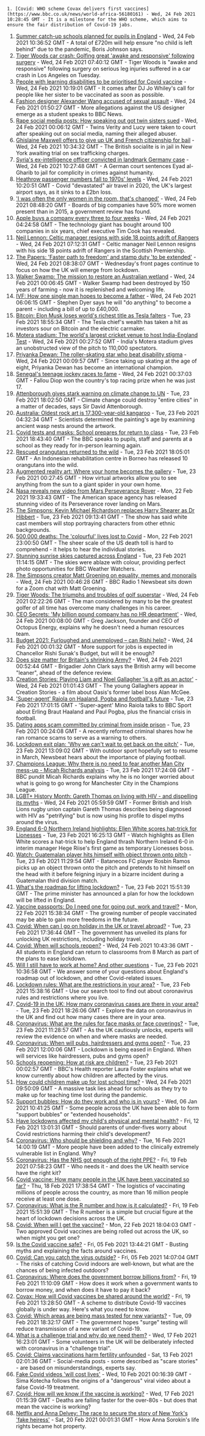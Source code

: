 
    1. [Covid: WHO scheme Covax delivers first vaccines](https://www.bbc.co.uk/news/world-africa-56180161) - Wed, 24 Feb 2021 10:28:45 GMT - It is a milestone for the WHO scheme, which aims to ensure the fair distribution of Covid-19 jabs.
1. [Summer catch-up schools planned for pupils in England](https://www.bbc.co.uk/news/education-56175893) - Wed, 24 Feb 2021 10:36:52 GMT - A total of £720m will help ensure "no child is left behind" due to the pandemic, Boris Johnson says.
1. [Tiger Woods car crash: Golfing great 'awake and responsive' following surgery](https://www.bbc.co.uk/sport/golf/56172067) - Wed, 24 Feb 2021 07:40:12 GMT - Tiger Woods is "awake and responsive" following surgery on serious leg injuries suffered in a car crash in Los Angeles on Tuesday.
1. [People with learning disabilities to be prioritised for Covid vaccine](https://www.bbc.co.uk/news/health-56181154) - Wed, 24 Feb 2021 10:19:01 GMT - It comes after DJ Jo Whiley's call for people like her sister to be vaccinated as soon as possible.
1. [Fashion designer Alexander Wang accused of sexual assault](https://www.bbc.co.uk/news/entertainment-arts-56174310) - Wed, 24 Feb 2021 01:50:27 GMT - More allegations against the US designer emerge as a student speaks to BBC News.
1. [Rape social media posts: How speaking out got twin sisters sued](https://www.bbc.co.uk/news/uk-56173394) - Wed, 24 Feb 2021 00:06:12 GMT - Twins Verity and Lucy were taken to court after speaking out on social media, naming their alleged abuser.
1. [Ghislaine Maxwell offers to give up UK and French citizenship for bail](https://www.bbc.co.uk/news/world-us-canada-56181754) - Wed, 24 Feb 2021 10:34:32 GMT - The British socialite is in jail in New York awaiting trial on sex trafficking charges.
1. [Syria's ex-intelligence officer convicted in landmark Germany case](https://www.bbc.co.uk/news/world-europe-56160486) - Wed, 24 Feb 2021 10:27:48 GMT - A German court sentences Eyad al-Gharib to jail for complicity in crimes against humanity.
1. [Heathrow passenger numbers fall to 1970s' levels](https://www.bbc.co.uk/news/business-56176403) - Wed, 24 Feb 2021 10:20:51 GMT - Covid "devastated" air travel in 2020, the UK's largest airport says, as it sinks to a £2bn loss.
1. ['I was often the only women in the room, that's changed'](https://www.bbc.co.uk/news/business-56172775) - Wed, 24 Feb 2021 08:48:20 GMT - Boards of big companies have 50% more women present than in 2015, a government review has found.
1. [Apple buys a company every three to four weeks](https://www.bbc.co.uk/news/business-56178792) - Wed, 24 Feb 2021 04:24:58 GMT - The technology giant has bought around 100 companies in six years, chief executive Tim Cook has revealed.
1. [Neil Lennon: Celtic manager resigns with side 18 points adrift of Rangers](https://www.bbc.co.uk/sport/football/55130253) - Wed, 24 Feb 2021 07:12:31 GMT - Celtic manager Neil Lennon resigns with his side 18 points adrift of Rangers in the Scottish Premiership.
1. [The Papers: 'Faster path to freedom' and stamp duty 'to be extended'](https://www.bbc.co.uk/news/blogs-the-papers-56177366) - Wed, 24 Feb 2021 08:38:07 GMT - Wednesday's front pages continue to focus on how the UK will emerge from lockdown.
1. [Walker Swamp: The mission to restore an Australian wetland](https://www.bbc.co.uk/news/world-australia-56151304) - Wed, 24 Feb 2021 00:06:45 GMT - Walker Swamp had been destroyed by 150 years of farming - now it is replenished and welcoming life.
1. [IVF: How one single man hopes to become a father](https://www.bbc.co.uk/news/uk-wales-56162721) - Wed, 24 Feb 2021 06:06:15 GMT - Stephen Dyer says he will "do anything" to become a parent - including a bill of up to £40,000.
1. [Bitcoin: Elon Musk loses world's richest title as Tesla falters](https://www.bbc.co.uk/news/business-56174404) - Tue, 23 Feb 2021 18:55:34 GMT - The Tesla chief's wealth has taken a hit as investors sour on Bitcoin and the electric carmaker.
1. [Motera stadium: The world's largest cricket venue to host India-England Test](https://www.bbc.co.uk/news/world-asia-india-56165699) - Wed, 24 Feb 2021 00:27:52 GMT - India's Motera stadium gives an unobstructed view of the pitch to 110,000 spectators.
1. [Priyanka Dewan: The roller-skating star who beat disability stigma](https://www.bbc.co.uk/news/world-asia-india-56080312) - Wed, 24 Feb 2021 00:09:57 GMT - Since taking up skating at the age of eight, Priyanka Dewan has become an international champion.
1. [Senegal's teenage jockey races to fame](https://www.bbc.co.uk/news/in-pictures-56127799) - Wed, 24 Feb 2021 00:37:03 GMT - Fallou Diop won the country's top racing prize when he was just 17.
1. [Attenborough gives stark warning on climate change to UN](https://www.bbc.co.uk/news/science-environment-56175714) - Tue, 23 Feb 2021 18:02:50 GMT - Climate change could destroy "entire cities" in a matter of decades, says Sir David Attenborough.
1. [Australia: Oldest rock art is 17,300-year-old kangaroo](https://www.bbc.co.uk/news/world-australia-56164484) - Tue, 23 Feb 2021 04:32:34 GMT - Scientists determined the painting's age by examining ancient wasp nests around the artwork.
1. [Covid tests and masks: School prepares for return to class](https://www.bbc.co.uk/news/education-56169407) - Tue, 23 Feb 2021 18:43:40 GMT - The BBC speaks to pupils, staff and parents at a school as they ready for in-person learning again.
1. [Rescued orangutans returned to the wild](https://www.bbc.co.uk/news/world-asia-56175417) - Tue, 23 Feb 2021 18:05:01 GMT - An Indonesian rehabilitation centre in Borneo has released 10 orangutans into the wild.
1. [Augmented reality art: Where your home becomes the gallery](https://www.bbc.co.uk/news/entertainment-arts-56123958) - Tue, 23 Feb 2021 00:27:45 GMT - How virtual artworks allow you to see anything from the sun to a giant spider in your own home.
1. [Nasa reveals new video from Mars Perseverance Rover](https://www.bbc.co.uk/news/science-environment-56159376) - Mon, 22 Feb 2021 19:33:43 GMT - The American space agency has released stunning video of its Perseverance rover landing on Mars.
1. [The Simpsons: Kevin Michael Richardson replaces Harry Shearer as Dr Hibbert](https://www.bbc.co.uk/news/entertainment-arts-56166823) - Tue, 23 Feb 2021 09:13:41 GMT - The show has said white cast members will stop portraying characters from other ethnic backgrounds.
1. [500,000 deaths: The 'colourful' lives lost to Covid](https://www.bbc.co.uk/news/world-us-canada-56150142) - Mon, 22 Feb 2021 23:00:50 GMT - The sheer scale of the US death toll is hard to comprehend - it helps to hear the individual stories.
1. [Stunning sunrise skies captured across England](https://www.bbc.co.uk/weather/features/56168416) - Tue, 23 Feb 2021 11:14:15 GMT - The skies were ablaze with colour, providing perfect photo opportunities for BBC Weather Watchers.
1. [The Simpsons creator Matt Groening on equality, memes and monorails](https://www.bbc.co.uk/news/newsbeat-56024683) - Wed, 24 Feb 2021 00:46:28 GMT - BBC Radio 1 Newsbeat sits down for a Zoom chat with Matt Groening.
1. [Tiger Woods: The triumphs and troubles of golf superstar](https://www.bbc.co.uk/news/world-us-canada-56177816) - Wed, 24 Feb 2021 02:22:26 GMT - The man considered by many to be the greatest golfer of all time has overcome many challenges in his career.
1. [CEO Secrets: 'My billion pound company has no HR department'](https://www.bbc.co.uk/news/business-56130187) - Wed, 24 Feb 2021 00:08:00 GMT - Greg Jackson, founder and CEO of Octopus Energy, explains why he doesn't need a human resources team.
1. [Budget 2021: Furloughed and unemployed – can Rishi help?](https://www.bbc.co.uk/news/business-56104411) - Wed, 24 Feb 2021 00:01:32 GMT - More support for jobs is expected in Chancellor Rishi Sunak's Budget, but will it be enough?
1. [Does size matter for Britain's shrinking Army?](https://www.bbc.co.uk/news/uk-56007073) - Wed, 24 Feb 2021 00:52:44 GMT - Brigadier John Clark says the British army will become "leaner", ahead of the defence review.
1. [Creation Stories: Playing Liam and Noel Gallagher 'is a gift as an actor'](https://www.bbc.co.uk/news/entertainment-arts-55730195) - Wed, 24 Feb 2021 01:01:43 GMT - The young Gallaghers appear in Creation Stories - a film about Oasis's former label boss Alan McGee.
1. ['Super-agent' Raiola on Haaland, Pogba and football's future](https://www.bbc.co.uk/sport/football/56168683) - Tue, 23 Feb 2021 17:01:15 GMT - 'Super-agent' Mino Raiola talks to BBC Sport about Erling Braut Haaland and Paul Pogba, plus the financial crisis in football.
1. [Dating apps scam committed by criminal from inside prison](https://www.bbc.co.uk/news/technology-56127488) - Tue, 23 Feb 2021 00:24:08 GMT - A recently reformed criminal shares how he ran romance scams to serve as a warning to others.
1. [Lockdown exit plan: 'Why we can't wait to get back on the pitch'](https://www.bbc.co.uk/news/newsbeat-56101175) - Tue, 23 Feb 2021 13:09:02 GMT - With outdoor sport hopefully set to resume in March, Newsbeat hears about the importance of playing football.
1. [Champions League: Why there is no need to fear another Man City mess-up - Micah Richards analysis](https://www.bbc.co.uk/sport/football/56126957) - Tue, 23 Feb 2021 17:24:08 GMT - BBC pundit Micah Richards explains why he is no longer worried about what is going to go wrong for Manchester City in the Champions League.
1. [LGBT+ History Month: Gareth Thomas on living with HIV - and dispelling its myths](https://www.bbc.co.uk/sport/rugby-union/56133248) - Wed, 24 Feb 2021 05:59:59 GMT - Former British and Irish Lions rugby union captain Gareth Thomas describes being diagnosed with HIV as "petrifying" but is now using his profile to dispel myths around the virus.
1. [England 6-0 Northern Ireland highlights: Ellen White scores hat-trick for Lionesses](https://www.bbc.co.uk/sport/av/football/56170193) - Tue, 23 Feb 2021 16:25:13 GMT - Watch highlights as Ellen White scores a hat-trick to help England thrash Northern Ireland 6-0 in interim manager Hege Riise's first game as temporary Lionesses boss.
1. [Watch: Guatemalan player hits himself with object thrown onto pitch](https://www.bbc.co.uk/sport/av/football/56167027) - Tue, 23 Feb 2021 11:29:54 GMT - Batanecos FC player Rosbin Ramos picks up an object thrown onto the pitch and pretends to hit himself on the head with it before feigning injury in a bizarre incident during a Guatemalan third division match.
1. [What's the roadmap for lifting lockdown?](https://www.bbc.co.uk/news/explainers-52530518) - Tue, 23 Feb 2021 15:51:39 GMT - The prime minister has announced a plan for how the lockdown will be lifted in England.
1. [Vaccine passports: Do I need one for going out, work and travel?](https://www.bbc.co.uk/news/explainers-55718553) - Mon, 22 Feb 2021 15:38:34 GMT - The growing number of people vaccinated may be able to gain more freedoms in the future.
1. [Covid: When can I go on holiday in the UK or travel abroad?](https://www.bbc.co.uk/news/explainers-52646738) - Tue, 23 Feb 2021 17:36:44 GMT - The government has unveiled its plans for unlocking UK restrictions, including holiday travel.
1. [Covid: When will schools reopen?](https://www.bbc.co.uk/news/education-51643556) - Wed, 24 Feb 2021 10:43:36 GMT - All students in England can return to classrooms from 8 March as part of the plans to ease lockdown.
1. [Will I still have to work at home? And other questions](https://www.bbc.co.uk/news/world-asia-china-51176409) - Tue, 23 Feb 2021 10:36:58 GMT - We answer some of your questions about England's roadmap out of lockdown, and other Covid-related issues.
1. [Lockdown rules: What are the restrictions in your area?](https://www.bbc.co.uk/news/uk-54373904) - Tue, 23 Feb 2021 15:38:16 GMT - Use our search tool to find out about coronavirus rules and restrictions where you live.
1. [Covid-19 in the UK: How many coronavirus cases are there in your area?](https://www.bbc.co.uk/news/uk-51768274) - Tue, 23 Feb 2021 18:26:06 GMT - Explore the data on coronavirus in the UK and find out how many cases there are in your area.
1. [Coronavirus: What are the rules for face masks or face coverings?](https://www.bbc.co.uk/news/health-51205344) - Tue, 23 Feb 2021 11:28:57 GMT - As the UK cautiously unlocks, experts will review the evidence on when and where masks are needed.
1. [Coronavirus: When will pubs, hairdressers and gyms open?](https://www.bbc.co.uk/news/explainers-53349989) - Tue, 23 Feb 2021 12:00:06 GMT - Lockdown is being eased in England. When will services like hairdressers, pubs and gyms open?
1. [Schools reopening: How at risk are children?](https://www.bbc.co.uk/news/explainers-52777244) - Tue, 23 Feb 2021 00:02:57 GMT - BBC's Health reporter Laura Foster explains what we know currently about how children are affected by the virus.
1. [How could children make up for lost school time?](https://www.bbc.co.uk/news/explainers-55938837) - Wed, 24 Feb 2021 09:50:09 GMT - A massive task lies ahead for schools as they try to make up for teaching time lost during the pandemic.
1. [Support bubbles: How do they work and who is in yours?](https://www.bbc.co.uk/news/health-52637354) - Wed, 06 Jan 2021 10:41:25 GMT - Some people across the UK have been able to form "support bubbles" or "extended households".
1. [Have lockdowns affected my child's physical and mental health?](https://www.bbc.co.uk/news/explainers-55936928) - Fri, 12 Feb 2021 13:01:31 GMT - Should parents of under-fives worry about Covid restrictions harming their child's development?
1. [Coronavirus: Who should be shielding and why?](https://www.bbc.co.uk/news/health-51997151) - Tue, 16 Feb 2021 14:00:19 GMT - More people have been added to the clinically extremely vulnerable list in England. Why?
1. [Coronavirus: Has the NHS got enough of the right PPE?](https://www.bbc.co.uk/news/health-52254745) - Fri, 19 Feb 2021 07:58:23 GMT - Who needs it - and does the UK health service have the right kit?
1. [Covid vaccine: How many people in the UK have been vaccinated so far?](https://www.bbc.co.uk/news/health-55274833) - Thu, 18 Feb 2021 17:38:54 GMT - The logistics of vaccinating millions of people across the country, as more than 16 million people receive at least one dose.
1. [Coronavirus: What is the R number and how is it calculated?](https://www.bbc.co.uk/news/health-52473523) - Fri, 19 Feb 2021 15:51:39 GMT - The R number is a simple but crucial figure at the heart of lockdown decisions across the UK.
1. [Covid: When will I get the vaccine?](https://www.bbc.co.uk/news/health-55045639) - Mon, 22 Feb 2021 18:04:03 GMT - Two approved Covid vaccines are being rolled out across the UK, so when might you get one?
1. [Is the Covid vaccine safe?](https://www.bbc.co.uk/news/health-55056016) - Fri, 05 Feb 2021 13:44:21 GMT - Busting myths and explaining the facts around vaccines.
1. [Covid: Can you catch the virus outside?](https://www.bbc.co.uk/news/explainers-55680305) - Fri, 05 Feb 2021 14:07:04 GMT - The risks of catching Covid indoors are well-known, but what are the chances of being infected outdoors?
1. [Coronavirus: Where does the government borrow billions from?](https://www.bbc.co.uk/news/business-50504151) - Fri, 19 Feb 2021 11:10:09 GMT - How does it work when a government wants to borrow money, and when does it have to pay it back?
1. [Covax: How will Covid vaccines be shared around the world?](https://www.bbc.co.uk/news/world-55795297) - Fri, 19 Feb 2021 13:28:50 GMT - A scheme to distribute Covid-19 vaccines globally is under way. Here's what you need to know.
1. [Covid: Which areas are being mass tested for new variants?](https://www.bbc.co.uk/news/explainers-54872039) - Tue, 09 Feb 2021 18:32:17 GMT - The government hopes "surge" testing will reduce transmission of a new variant of Covid-19.
1. [What is a challenge trial and why do we need them?](https://www.bbc.co.uk/news/health-56098344) - Wed, 17 Feb 2021 16:23:01 GMT - Some volunteers in the UK will be deliberately infected with coronavirus in a "challenge trial".
1. [Covid: Claims vaccinations harm fertility unfounded](https://www.bbc.co.uk/news/health-56012529) - Sat, 13 Feb 2021 02:01:36 GMT - Social-media posts - some described as "scare stories" - are based on misunderstandings, experts say.
1. [Fake Covid videos 'will cost lives'](https://www.bbc.co.uk/news/health-55994597) - Wed, 10 Feb 2021 00:16:39 GMT - Sima Kotecha follows the origins of a "dangerous" viral video about a false Covid-19 treatment.
1. [Covid: How will we know if the vaccine is working?](https://www.bbc.co.uk/news/health-56072684) - Wed, 17 Feb 2021 01:15:39 GMT - Deaths are falling faster for the over-80s - but does that mean the vaccine is working?
1. [Netflix and Anna Delvey: The race to secure the story of New York's 'fake heiress'](https://www.bbc.co.uk/news/world-us-canada-56113478) - Sat, 20 Feb 2021 00:01:31 GMT - How Anna Sorokin's life rights became hot property.

